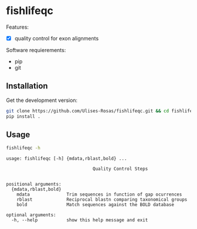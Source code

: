 # fishlifeqc

Features:

- [x] quality control for exon alignments

Software requierements:

* pip
* git

## Installation

Get the development version:

```Bash
git clone https://github.com/Ulises-Rosas/fishlifeqc.git && cd fishlifeqc
pip install .
```

## Usage

```Bash
fishlifeqc -h
```

```
usage: fishlifeqc [-h] {mdata,rblast,bold} ...

                                 Quality Control Steps
                                      

positional arguments:
  {mdata,rblast,bold}
    mdata              Trim sequences in function of gap ocurrences
    rblast             Reciprocal blastn comparing taxonomical groups
    bold               Match sequences against the BOLD database

optional arguments:
  -h, --help           show this help message and exit

```
